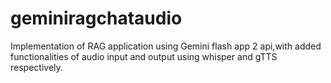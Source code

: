 # geminiragchataudio
Implementation of RAG application using Gemini flash app 2 api,with added functionalities of audio input and output using whisper and gTTS respectively.

